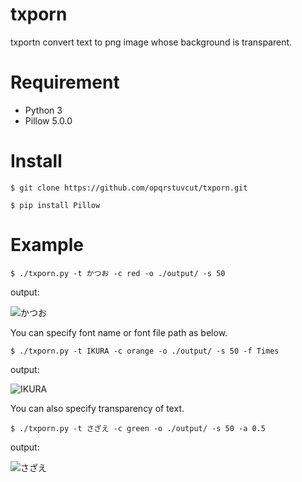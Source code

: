 # txporn
txportn convert text to png image whose background is transparent.

# Requirement
- Python 3
- Pillow 5.0.0

# Install
```$ git clone https://github.com/opqrstuvcut/txporn.git```

```$ pip install Pillow```

# Example
```$ ./txporn.py -t かつお -c red -o ./output/ -s 50``` 

output:

![かつお](./output/かつお.png)

You can specify font name or font file path as below.

```$ ./txporn.py -t IKURA -c orange -o ./output/ -s 50 -f Times``` 

output:

![IKURA](./output/IKURA.png)

You can also specify transparency of text.

```$ ./txporn.py -t さざえ -c green -o ./output/ -s 50 -a 0.5``` 

output:

![さざえ](./output/さざえ.png)
